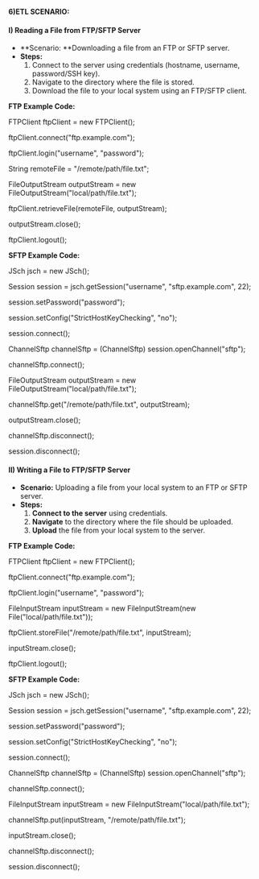 **6)ETL SCENARIO:**


#### **I) Reading a File from FTP/SFTP Server**



* **Scenario: **Downloading a file from an FTP or SFTP server.
* **Steps:**
    1. Connect to the server using credentials (hostname, username, password/SSH key).
    2. Navigate to the directory where the file is stored.
    3. Download the file to your local system using an FTP/SFTP client.

**FTP Example Code:**

FTPClient ftpClient = new FTPClient();

ftpClient.connect("ftp.example.com");

ftpClient.login("username", "password");

String remoteFile = "/remote/path/file.txt";

FileOutputStream outputStream = new FileOutputStream("local/path/file.txt");

ftpClient.retrieveFile(remoteFile, outputStream);

outputStream.close();

ftpClient.logout();

**SFTP Example Code:**

JSch jsch = new JSch();

Session session = jsch.getSession("username", "sftp.example.com", 22);

session.setPassword("password");

session.setConfig("StrictHostKeyChecking", "no");

session.connect();

ChannelSftp channelSftp = (ChannelSftp) session.openChannel("sftp");

channelSftp.connect();

FileOutputStream outputStream = new FileOutputStream("local/path/file.txt");

channelSftp.get("/remote/path/file.txt", outputStream);

outputStream.close();

channelSftp.disconnect();

session.disconnect();


#### **II) Writing a File to FTP/SFTP Server**



* **Scenario:** Uploading a file from your local system to an FTP or SFTP server.
* **Steps:**
    1. **Connect to the server** using credentials.
    2. **Navigate** to the directory where the file should be uploaded.
    3. **Upload** the file from your local system to the server.

**FTP Example Code:**

FTPClient ftpClient = new FTPClient();

ftpClient.connect("ftp.example.com");

ftpClient.login("username", "password");

FileInputStream inputStream = new FileInputStream(new File("local/path/file.txt"));

ftpClient.storeFile("/remote/path/file.txt", inputStream);

inputStream.close();

ftpClient.logout();

**SFTP Example Code:**

JSch jsch = new JSch();

Session session = jsch.getSession("username", "sftp.example.com", 22);

session.setPassword("password");

session.setConfig("StrictHostKeyChecking", "no");

session.connect();

ChannelSftp channelSftp = (ChannelSftp) session.openChannel("sftp");

channelSftp.connect();

FileInputStream inputStream = new FileInputStream("local/path/file.txt");

channelSftp.put(inputStream, "/remote/path/file.txt");

inputStream.close();

channelSftp.disconnect();

session.disconnect();
